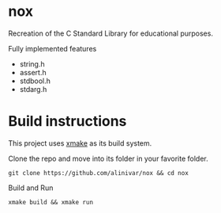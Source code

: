 # nox
Recreation of the C Standard Library for educational purposes.

Fully implemented features
* string.h
* assert.h
* stdbool.h
* stdarg.h

# Build instructions

This project uses [xmake](https://xmake.io/#/) as its build system.

Clone the repo and move into its folder in your favorite folder.
```
git clone https://github.com/alinivar/nox && cd nox
```

Build and Run
```
xmake build && xmake run
```
